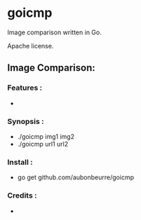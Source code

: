 goicmp
======

Image comparison written in Go.

Apache license.

Image Comparison:
-----------------

### Features :
  
- 

### Synopsis :

- ./goicmp img1 img2
- ./goicmp url1 url2

### Install :

- go get github.com/aubonbeurre/goicmp

### Credits :

- 